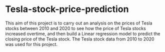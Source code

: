 # Tesla-stock-price-prediction
This aim of this project is to carry out an analysis on the prices of Tesla stocks between 2010 and 2020 to see how the price of Tesla stocks increased overtime, and then build a Linear regression model to predict the closing price of the Tesla stock.
The Tesla stock data from 2010 to 2020 was used for this project.


